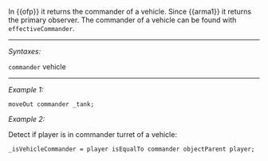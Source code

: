 In {{ofp}} it returns the commander of a vehicle. Since {{arma1}} it returns the primary observer. The commander of a vehicle can be found with `effectiveCommander`.


---
*Syntaxes:*

`commander`  vehicle

---
*Example 1:*

```sqf
moveOut commander _tank;
```

*Example 2:*

Detect if player is in commander turret of a vehicle:

```sqf
_isVehicleCommander = player isEqualTo commander objectParent player;
```
